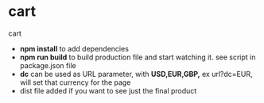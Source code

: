 # cart
cart

- **npm install** to add dependencies
- **npm run build** to build production file and start watching it. see script in package.json file
- **dc** can be used as URL parameter, with **USD,EUR,GBP,** ex url?dc=EUR, will set that currency for the page
- dist file added if you want to see just the final product
